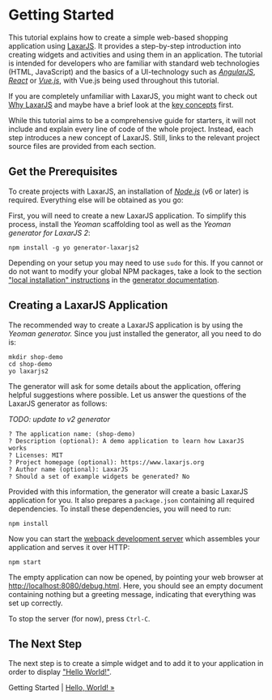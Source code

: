 # Getting Started

This tutorial explains how to create a simple web-based shopping application using [LaxarJS](http://laxarjs.org).
It provides a step-by-step introduction into creating widgets and activities and using them in an application.
The tutorial is intended for developers who are familiar with standard web technologies (HTML, JavaScript) and the basics of a UI-technology such as [*AngularJS*](https://angularjs.org/), [*React*](https://facebook.github.io/react/) or [*Vue.js*](https://vuejs.org/), with Vue.js being used throughout this tutorial.

If you are completely unfamiliar with LaxarJS, you might want to check out [Why LaxarJS](https://github.com/LaxarJS/laxar/blob/master/docs/why_laxar.md) and maybe have a brief look at the [key concepts](https://github.com/LaxarJS/laxar/blob/master/docs/concepts.md) first.

While this tutorial aims to be a comprehensive guide for starters, it will not include and explain every line of code of the whole project.
Instead, each step introduces a new concept of LaxarJS.
Still, links to the relevant project source files are provided from each section.


## Get the Prerequisites

To create projects with LaxarJS, an installation of [*Node.js*](https://nodejs.org) (v6 or later) is required.
Everything else will be obtained as you go:

First, you will need to create a new LaxarJS application.
To simplify this process, install the *Yeoman* scaffolding tool as well as the *Yeoman generator for LaxarJS 2*:

```shell
npm install -g yo generator-laxarjs2
```

Depending on your setup you may need to use `sudo` for this.
If you cannot or do not want to modify your global NPM packages, take a look to the section ["local installation" instructions](https://laxarjs.org/docs/generator-laxarjs2-v2-latest/#local-installation) in the [generator documentation](https://laxarjs.org/docs/generator-laxarjs2-v2-latest/).


## Creating a LaxarJS Application

The recommended way to create a LaxarJS application is by using the _Yeoman generator._
Since you just installed the generator, all you need to do is:

```console
mkdir shop-demo
cd shop-demo
yo laxarjs2
```

The generator will ask for some details about the application, offering helpful suggestions where possible.
Let us answer the questions of the LaxarJS generator as follows:

*TODO: update to v2 generator*

```console
? The application name: (shop-demo)
? Description (optional): A demo application to learn how LaxarJS works
? Licenses: MIT
? Project homepage (optional): https://www.laxarjs.org
? Author name (optional): LaxarJS
? Should a set of example widgets be generated? No
```

Provided with this information, the generator will create a basic LaxarJS application for you.
It also prepares a `package.json` containing all required dependencies.
To install these dependencies, you will need to run:

```console
npm install
```

Now you can start the [webpack development server](https://webpack.js.org/configuration/dev-server/) which assembles your application and serves it over HTTP:

```console
npm start
```

The empty application can now be opened, by pointing your web browser at [http://localhost:8080/debug.html](http://localhost:8000/debug.html).
Here, you should see an empty document containing nothing but a greeting message, indicating that everything was set up correctly.

To stop the server (for now), press `Ctrl-C`.


## The Next Step

The next step is to create a simple widget and to add it to your application in order to display ["Hello World!"](02_hello_world.md).

Getting Started | [Hello, World! »](02_hello_world.md)
